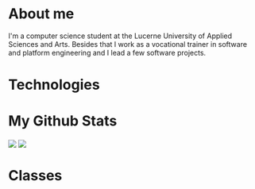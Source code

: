 # About me

I'm a computer science student at the Lucerne University of Applied Sciences and Arts. Besides that I work as a vocational trainer in software and platform engineering and I lead a few software projects.

# Technologies

# My Github Stats

<picture>
  <source
    srcset="https://github-readme-stats.vercel.app/api?username=omeldar&show_icons=true&theme=github_dark&show=prs_merged&hide=html,css,scss,pug,php,hack"
    media="(prefers-color-scheme: dark)"
  />
  <source
    srcset="https://github-readme-stats.vercel.app/api?username=omeldar&show_icons=true&theme=graywhite&show=prs_merged&hide=html,css,scss,pug,php,hack"
    media="(prefers-color-scheme: light), (prefers-color-scheme: no-preference)"
  />
  <img align="center" src="https://github-readme-stats.vercel.app/api?username=omeldar&show_icons=true&theme=graywhite&show=prs_merged&hide=html,css,scss,pug,php,hack" />
</picture>

<picture>
  <source
    srcset="https://github-readme-stats.vercel.app/api/top-langs/?username=omeldar&theme=github_dark&line_height=27&langs_count=4"
    media="(prefers-color-scheme: dark)"
  />
  <source
    srcset="https://github-readme-stats.vercel.app/api/top-langs/?username=omeldar&theme=graywhite&line_height=27&langs_count=4"
    media="(prefers-color-scheme: light), (prefers-color-scheme: no-preference)"
  />
  <img align="center" src="https://github-readme-stats.vercel.app/api/top-langs/?username=omeldar&theme=graywhite&line_height=27&langs_count=4" />
</picture>

# Classes
